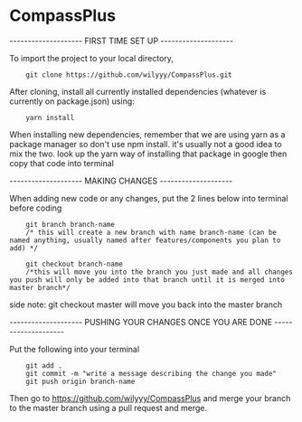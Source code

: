 # CompassPlus

-------------------- FIRST TIME SET UP --------------------

To import the project to your local directory, 

		git clone https://github.com/wilyyy/CompassPlus.git

After cloning, install all currently installed dependencies (whatever is currently on package.json) using:

		yarn install

When installing new dependencies, remember that we are using yarn as a package manager so don't use npm install. it's usually not a good idea to mix the two.
look up the yarn way of installing that package in google then copy that code into terminal
		
		
-------------------- MAKING CHANGES --------------------

When adding new code or any changes, put the 2 lines below into terminal before coding

		git branch branch-name  
		/* this will create a new branch with name branch-name (can be named anything, usually named after features/components you plan to add) */

		git checkout branch-name
		/*this will move you into the branch you just made and all changes you push will only be added into that branch until it is merged into master branch*/

side note: git checkout master will move you back into the master branch


-------------------- PUSHING YOUR CHANGES ONCE YOU ARE DONE --------------------

Put the following into your terminal

		git add .
		git commit -m "write a message describing the change you made"
		git push origin branch-name
			
Then go to https://github.com/wilyyy/CompassPlus and merge your branch to the master branch using a pull request and merge.
